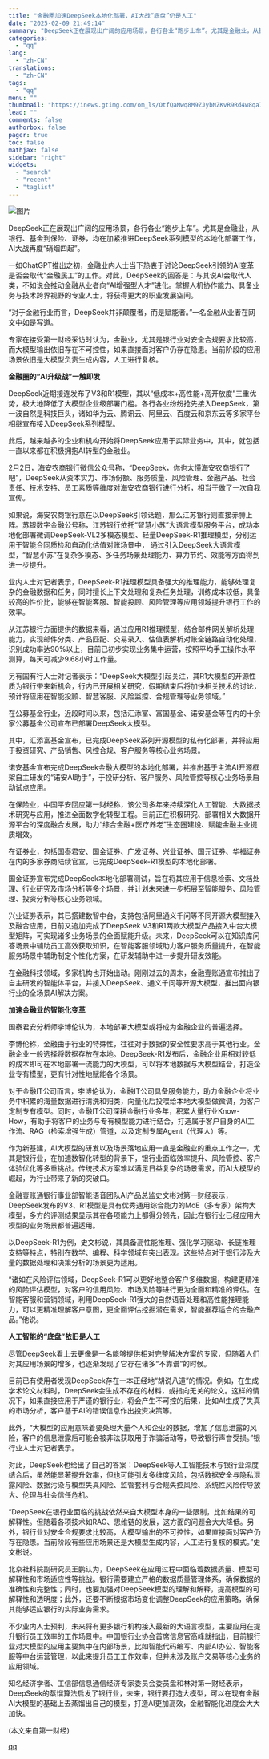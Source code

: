 ```yaml
---
title: "金融圈加速DeepSeek本地化部署，AI大战“底盘”仍是人工"
date: "2025-02-09 21:49:14"
summary: "DeepSeek正在展现出广阔的应用场景，各行各业“跑步上车”。尤其是金融业，从银行、基金到保险、证..."
categories:
  - "qq"
lang:
  - "zh-CN"
translations:
  - "zh-CN"
tags:
  - "qq"
menu: ""
thumbnail: "https://inews.gtimg.com/om_ls/OtfQaMwq8M9ZJybNZKvR9Rd4w8qa71cypjpko3juQk-TgAA_640360/0"
lead: ""
comments: false
authorbox: false
pager: true
toc: false
mathjax: false
sidebar: "right"
widgets:
  - "search"
  - "recent"
  - "taglist"
---
```


![图片](https://inews.gtimg.com/om_bt/Ol8JdLE3M-iaFANoQZgyG7zXkv74vPQdKL-GDHfd0in7IAA/641)

DeepSeek正在展现出广阔的应用场景，各行各业“跑步上车”。尤其是金融业，从银行、基金到保险、证券，均在加紧推进DeepSeek系列模型的本地化部署工作，AI大战再度“硝烟四起”。

一如ChatGPT推出之初，金融业内人士当下热衷于讨论DeepSeek引领的AI变革是否会取代“金融民工”的工作。对此，DeepSeek的回答是：与其说AI会取代人类，不如说会推动金融从业者向“AI增强型人才”进化。掌握人机协作能力、具备业务与技术跨界视野的专业人士，将获得更大的职业发展空间。

“对于金融行业而言，DeepSeek并非颠覆者，而是赋能者。”一名金融从业者在网文中如是写道。

专家在接受第一财经采访时认为，金融业，尤其是银行业对安全合规要求比较高，而大模型输出依旧存在不可控性，如果直接面对客户仍存在隐患。当前阶段的应用场景依旧是大模型负责生成内容，人工进行复核。

**金融圈的“AI升级战”一触即发**

DeepSeek近期接连发布了V3和R1模型，其以“低成本+高性能+高开放度”三重优势，极大地降低了大模型企业级部署门槛。各行各业纷纷抢先接入DeepSeek，第一波自然是科技巨头，诸如华为云、腾讯云、阿里云、百度云和京东云等多家平台相继宣布接入DeepSeek系列模型。

此后，越来越多的企业和机构开始将DeepSeek应用于实际业务中，其中，就包括一直以来都在积极拥抱AI转型的金融业。

2月2日，海安农商银行微信公众号称，“DeepSeek，你也太懂海安农商银行了吧”，DeepSeek从资本实力、市场份额、服务质量、风险管理、金融产品、社会责任、技术支持、员工素质等维度对海安农商银行进行分析，相当于做了一次自我宣传。

如果说，海安农商银行意在以DeepSeek引领话题，那么江苏银行则直接赤膊上阵。苏银数字金融公号称，江苏银行依托“智慧小苏”大语言模型服务平台，成功本地化部署微调DeepSeek-VL2多模态模型、轻量DeepSeek-R1推理模型，分别运用于智能合同质检和自动化估值对账场景中， 通过引入DeepSeek大语言模型，“智慧小苏”在复杂多模态、多任务场景处理能力、算力节约、效能等方面得到进一步提升。

业内人士对记者表示，DeepSeek-R1推理模型具备强大的推理能力，能够处理复杂的金融数据和任务，同时擅长上下文处理和复杂任务处理，训练成本较低，具备较高的性价比，能够在智能客服、智能投顾、风险管理等应用领域提升银行工作的效率。

从江苏银行方面提供的数据来看，通过应用R1推理模型，结合邮件网关解析处理能力，实现邮件分类、产品匹配、交易录入、估值表解析对账全链路自动化处理，识别成功率达90%以上，目前已初步实现业务集中运营，按照平均手工操作水平测算，每天可减少9.68小时工作量。

另有国有行人士对记者表示：“DeepSeek大模型引起关注，其R1大模型的开源性质为银行带来新机会，行内已开展相关研究，假期结束后将加快相关技术的讨论，预计将应用在智能投顾、智慧客服、风险监控、合规管理等业务领域。”

在公募基金行业，近段时间以来，包括汇添富、富国基金、诺安基金等在内的十余家公募基金公司宣布已部署DeepSeek大模型。

其中，汇添富基金宣布，已完成DeepSeek系列开源模型的私有化部署，并将应用于投资研究、产品销售、风控合规、客户服务等核心业务场景。

诺安基金宣布完成DeepSeek金融大模型的本地化部署，并推出基于主流AI开源框架自主研发的“诺安AI助手”，于投研分析、客户服务、风险管控等核心业务场景启动试点应用。

在保险业，中国平安回应第一财经称，该公司多年来持续深化人工智能、大数据技术研究与应用，推进全面数字化转型工程。目前正在积极研究、部署相关大数据开源平台的深度融合发展，助力“综合金融+医疗养老”生态圈建设、赋能金融主业提质增效。

在证券业，包括国泰君安、国金证券、广发证券、兴业证券、国元证券、华福证券在内的多家券商陆续官宣，已完成DeepSeek-R1模型的本地化部署。

国金证券宣布完成DeepSeek本地化部署测试，旨在将其应用于信息检索、文档处理、行业研究及市场分析等多个场景，并计划未来进一步拓展至智能服务、风险管理、投资分析等核心业务领域。

兴业证券表示，其已搭建数智中台，支持包括阿里通义千问等不同开源大模型接入及融合应用，日前又追加完成了DeepSeek V3和R1两款大模型产品接入中台大模型矩阵，可实现诸多业务场景的全面赋能升级。未来，DeepSeek可以在知识库问答场景中辅助员工高效获取知识，在智能客服领域助力客户服务质量提升，在智能服务场景中辅助制定个性化方案，在研发辅助中进一步提升研发效能。

在金融科技领域，多家机构也开始出动。刚刚过去的周末，金融壹账通宣布推出了自主研发的智能体平台，并接入DeepSeek、通义千问等开源大模型，推出面向银行业的全场景AI解决方案。

**加速金融业的智能化变革**

国泰君安分析师李博伦认为，本地部署大模型或将成为金融企业的普遍选择。

李博伦称，金融由于行业的特殊性，往往对于数据的安全性要求高于其他行业。金融企业一般选择将数据存放在本地。DeepSeek-R1发布后，金融企业用相对较低的成本即可在本地部署一流能力的大模型，可以将本地数据与大模型结合，打造企业专有模型，更有针对性地赋能各个场景。

对于金融IT公司而言，李博伦认为，金融IT公司具备服务能力，助力金融企业将业务中积累的海量数据进行清洗和归类，向量化后投喂给本地大模型做微调，为客户定制专有模型。同时，金融IT公司深耕金融行业多年，积累大量行业Know-How，有助于将客户的业务与专有模型能力进行结合，打造属于客户自身的AI工作流、RAG（检索增强生成）管道，以及定制专属Agent（代理人）等。

作为新基建，AI大模型的研发以及场景落地应用一直是金融业的重点工作之一，尤其是银行业，在加速数智化转型的背景下，银行业面临效率提升、风险管控、客户体验优化等多重挑战。传统技术方案难以满足日益复杂的场景需求，而AI大模型的崛起，为行业带来了新的突破口。

金融壹账通银行事业部智能语音团队AI产品总监史文彬对第一财经表示，DeepSeek发布的V3、R1模型是具有优秀通用综合能力的MoE（多专家）架构大模型，多方的评测结果显示其在各项能力上都得分领先，因此在银行业已经应用大模型的业务场景都普遍适用。

以DeepSeek-R1为例，史文彬说，其具备高性能推理、强化学习驱动、长链推理支持等特点，特别在数学、编程、科学领域有突出表现。这些特点对于银行涉及大量的数据处理和决策分析的场景更为适用。

“诸如在风险评估领域，DeepSeek-R1可以更好地整合客户多维数据，构建更精准的风险评估模型，对客户的信用风险、市场风险等进行更为全面和精准的评估。在智能客服和营销领域，利用DeepSeek-R1强大的自然语音处理和高性能推理能力，可以更精准理解客户意图，更全面评估挖掘潜在需求，智能推荐适合的金融产品。”他说。

**人工智能的“底盘”依旧是人工**

尽管DeepSeek看上去更像是一名能够提供相对完整解决方案的专家，但随着人们对其应用场景的增多，也逐渐发现了它存在诸多“不靠谱”的时候。

目前已有使用者发现DeepSeek存在一本正经地“胡说八道”的情况。例如，在生成学术论文材料时，DeepSeek会生成不存在的材料，或指向无关的论文。这样的情况下，如果直接应用于严谨的银行业，将会产生不可控的后果，比如AI生成了失真的市场分析，客户基于AI的错误信息作出投资决策等。

此外，“大模型的应用意味着要处理大量个人和企业的数据，增加了信息泄露的风险，客户的信息泄露后可能会被非法获取用于诈骗活动等，导致银行声誉受损。”银行业人士对记者表示。

对此，DeepSeek也给出了自己的答案：DeepSeek等人工智能技术与银行业深度结合后，虽然能显著提升效率，但也可能引发多维度风险，包括数据安全与隐私泄露风险、数据污染与模型失真风险、监管套利与合规失控风险、系统性风险传导放大、伦理与社会信任危机。

“DeepSeek在银行业面临的挑战依然来自大模型本身的一些限制，比如结果的可解释性。但随着各项技术如RAG、思维链的发展，这方面的问题会大大降低。另外，银行业对安全合规要求比较高，大模型输出的不可控性，如果直接面对客户仍存在隐患。当前阶段有些应用场景还是大模型生成内容，人工进行复核的模式。”史文彬说。

北京社科院副研究员王鹏认为，DeepSeek在应用过程中面临着数据质量、模型可解释性和市场适应性等挑战。银行需要建立严格的数据质量管理体系，确保数据的准确性和完整性；同时，也要加强对DeepSeek模型的理解和解释，提高模型的可解释性和透明度；此外，还要不断根据市场变化调整DeepSeek的应用策略，确保其能够适应银行的实际业务需求。

不少业内人士预判，未来将有更多银行机构接入最新的大语言模型，主要应用在提升银行员工效率的工作场景中。中国银行业协会首席信息官高峰就指出，目前银行业对大模型的应用主要集中在内部场景，比如智能代码编写、内部AI办公、智能客服等中台运营管理，以此来提升员工工作效率，但并未涉及账户交易等核心业务的应用领域。

知名经济学者、工信部信息通信经济专家委员会委员盘和林对第一财经表示，DeepSeek的蒸馏算法启发了银行业，未来，银行要打造大模型，可以在现有金融AI大模型的基础上去蒸馏出自己的模型，打造AI更加高效，金融智能化进度会大大加快。

 (本文来自第一财经)

[qq](https://new.qq.com/rain/a/20250209A0676Z00)
